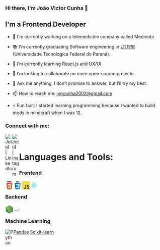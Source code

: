 
### Hi there, I'm João Victor Cunha 👋

  

## I'm a Frontend Developer

  

- 🔭 I'm currently working on a telemedicine company called Medmobi.

- 📚 I'm currently graduating Software engineering in [UTFPR][utfpr] (Universidade Técnologica Federal do Paraná).

- 🌱 I’m currently learning React.js and UX/UI.

- 👯 I’m looking to collaborate on more open-source projects.

- 💬 Ask me anything, I don’t promise to answer, but I’ll try my best.

- 📫 How to reach me: jvgcunha2002@gmail.com

- ⚡ Fun fact: I started learning programming because I wanted to build mods in minecraft when I was 12.

  

### Connect with me:

  

[<img align="left" alt="Jott4 | LinkedIn" width="22px" src="https://icons.veryicon.com/png/Internet%20%26%20Web/Simple%201/linkedin.png" />][linkedin]

[<img align="left" alt="Jott4 | Instagram" width="22px" src="https://upload.wikimedia.org/wikipedia/commons/5/58/Instagram-Icon.png" />][instagram]
  

<br />

  

# Languages and Tools:

  

### Frontend

[<img align="left" alt="HTML5" width="26px" src="https://raw.githubusercontent.com/github/explore/80688e429a7d4ef2fca1e82350fe8e3517d3494d/topics/html/html.png" />][html]

[<img align="left" alt="CSS3" width="26px" src="https://raw.githubusercontent.com/github/explore/80688e429a7d4ef2fca1e82350fe8e3517d3494d/topics/css/css.png" />][css]

[<img align="left" alt="JavaScript" width="26px" src="https://raw.githubusercontent.com/github/explore/80688e429a7d4ef2fca1e82350fe8e3517d3494d/topics/javascript/javascript.png" />][javascript]

[<img align="left" alt="React" width="26px" src="https://raw.githubusercontent.com/github/explore/80688e429a7d4ef2fca1e82350fe8e3517d3494d/topics/react/react.png" />][react]
  <br/>
  
### Backend
[<img align="left" alt="Node.js" width="26px" src="https://raw.githubusercontent.com/github/explore/80688e429a7d4ef2fca1e82350fe8e3517d3494d/topics/nodejs/nodejs.png" />][node]

[<img align="left" alt="MySQL" width="26px" src="https://raw.githubusercontent.com/github/explore/80688e429a7d4ef2fca1e82350fe8e3517d3494d/topics/mysql/mysql.png" />][mysql]

<br/>

### Machine Learning

[<img align="left" alt="Python" width="26px" src="https://camo.githubusercontent.com/64b1f535115add5713c419514a1bb8e76aeafbc2e9b6b91c00ddfd697713bbb0/68747470733a2f2f63646e2e6a7364656c6976722e6e65742f6e706d2f4070726f6772616d6d696e672d6c616e6775616765732d6c6f676f732f707974686f6e40302e302e302f707974686f6e5f323536783235362e706e67" />][python]
[Pandas][pandas]
[Scikit-learn][scikitlearn]


[utfpr]: http://www.utfpr.edu.br/
[instagram]: https://www.instagram.com/jvgcunha/
[linkedin]: https://www.linkedin.com/in/Jott4

[html]: https://developer.mozilla.org/docs/Web/HTML
[css]:  https://developer.mozilla.org/docs/Web/CSS
[javascript]: https://developer.mozilla.org/docs/Web/JavaScript
[react]: https://reactjs.org/
[python]: https://www.python.org/
[pandas]: https://pandas.pydata.org/
[scikitlearn]: https://scikit-learn.org/
[mysql]: https://www.mysql.com/
[node]: https://nodejs.org/en/
